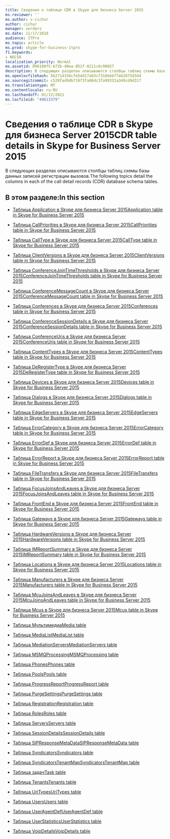 ```yaml
---
title: Сведения о таблице CDR в Skype для бизнеса Server 2015
ms.reviewer: ''
ms.author: v-cichur
author: cichur
manager: serdars
ms.date: 11/17/2018
audience: ITPro
ms.topic: article
ms.prod: skype-for-business-itpro
f1.keywords:
- NOCSH
localization_priority: Normal
ms.assetid: 896198f5-672b-48ea-852f-0211c0c90857
description: В следующих разделах описываются столбцы таблиц схемы базы данных записей регистрации вызовов.
ms.openlocfilehash: 5b271d336cfe5dd17a83cf318debf7eb2675d344
ms.sourcegitcommit: c528fad9db719f3fa96dc3fa99332a349cd9d317
ms.translationtype: MT
ms.contentlocale: ru-RU
ms.lasthandoff: 01/12/2021
ms.locfileid: "49813379"
---
```

# <a name="cdr-table-details-in-skype-for-business-server-2015"></a><span data-ttu-id="52ef3-103">Сведения о таблице CDR в Skype для бизнеса Server 2015</span><span class="sxs-lookup"><span data-stu-id="52ef3-103">CDR table details in Skype for Business Server 2015</span></span>
 
<span data-ttu-id="52ef3-104">В следующих разделах описываются столбцы таблиц схемы базы данных записей регистрации вызовов.</span><span class="sxs-lookup"><span data-stu-id="52ef3-104">The following topics detail the columns in each of the call detail records (CDR) database schema tables.</span></span>
  
## <a name="in-this-section"></a><span data-ttu-id="52ef3-105">В этом разделе:</span><span class="sxs-lookup"><span data-stu-id="52ef3-105">In this section</span></span>

- [<span data-ttu-id="52ef3-106">Таблица Application в Skype для бизнеса Server 2015</span><span class="sxs-lookup"><span data-stu-id="52ef3-106">Application table in Skype for Business Server 2015</span></span>](application.md)
    
- [<span data-ttu-id="52ef3-107">Таблица CallPriorities в Skype для бизнеса Server 2015</span><span class="sxs-lookup"><span data-stu-id="52ef3-107">CallPriorities table in Skype for Business Server 2015</span></span>](callpriorities.md)
    
- [<span data-ttu-id="52ef3-108">Таблица CallType в Skype для бизнеса Server 2015</span><span class="sxs-lookup"><span data-stu-id="52ef3-108">CallType table in Skype for Business Server 2015</span></span>](calltype.md)
    
- [<span data-ttu-id="52ef3-109">Таблица ClientVersions в Skype для бизнеса Server 2015</span><span class="sxs-lookup"><span data-stu-id="52ef3-109">ClientVersions table in Skype for Business Server 2015</span></span>](clientversions.md)
    
- [<span data-ttu-id="52ef3-110">Таблица ConferenceJoinTimeThresholds в Skype для бизнеса Server 2015</span><span class="sxs-lookup"><span data-stu-id="52ef3-110">ConferenceJoinTimeThresholds table in Skype for Business Server 2015</span></span>](conferencejointimethresholds.md)
    
- [<span data-ttu-id="52ef3-111">Таблица ConferenceMessageCount в Skype для бизнеса Server 2015</span><span class="sxs-lookup"><span data-stu-id="52ef3-111">ConferenceMessageCount table in Skype for Business Server 2015</span></span>](conferencemessagecount.md)
    
- [<span data-ttu-id="52ef3-112">Таблица Conferences в Skype для бизнеса Server 2015</span><span class="sxs-lookup"><span data-stu-id="52ef3-112">Conferences table in Skype for Business Server 2015</span></span>](conferences.md)
    
- [<span data-ttu-id="52ef3-113">Таблица ConferenceSessionDetails в Skype для бизнеса Server 2015</span><span class="sxs-lookup"><span data-stu-id="52ef3-113">ConferenceSessionDetails table in Skype for Business Server 2015</span></span>](conferencesessiondetails-0.md)
    
- [<span data-ttu-id="52ef3-114">Таблица ConferenceUris в Skype для бизнеса Server 2015</span><span class="sxs-lookup"><span data-stu-id="52ef3-114">ConferenceUris table in Skype for Business Server 2015</span></span>](conferenceuris.md)
    
- [<span data-ttu-id="52ef3-115">Таблица ContentTypes в Skype для бизнеса Server 2015</span><span class="sxs-lookup"><span data-stu-id="52ef3-115">ContentTypes table in Skype for Business Server 2015</span></span>](contenttypes.md)
    
- [<span data-ttu-id="52ef3-116">Таблица DeRegisterType в Skype для бизнеса Server 2015</span><span class="sxs-lookup"><span data-stu-id="52ef3-116">DeRegisterType table in Skype for Business Server 2015</span></span>](deregistertype.md)
    
- [<span data-ttu-id="52ef3-117">Таблица Devices в Skype для бизнеса Server 2015</span><span class="sxs-lookup"><span data-stu-id="52ef3-117">Devices table in Skype for Business Server 2015</span></span>](devices.md)
    
- [<span data-ttu-id="52ef3-118">Таблица Dialogs в Skype для бизнеса Server 2015</span><span class="sxs-lookup"><span data-stu-id="52ef3-118">Dialogs table in Skype for Business Server 2015</span></span>](dialogs.md)
    
- [<span data-ttu-id="52ef3-119">Таблица EdgeServers в Skype для бизнеса Server 2015</span><span class="sxs-lookup"><span data-stu-id="52ef3-119">EdgeServers table in Skype for Business Server 2015</span></span>](edgeservers.md)
    
- [<span data-ttu-id="52ef3-120">Таблица ErrorCategory в Skype для бизнеса Server 2015</span><span class="sxs-lookup"><span data-stu-id="52ef3-120">ErrorCategory table in Skype for Business Server 2015</span></span>](errorcategory.md)
    
- [<span data-ttu-id="52ef3-121">Таблица ErrorDef в Skype для бизнеса Server 2015</span><span class="sxs-lookup"><span data-stu-id="52ef3-121">ErrorDef table in Skype for Business Server 2015</span></span>](errordef.md)
    
- [<span data-ttu-id="52ef3-122">Таблица ErrorReport в Skype для бизнеса Server 2015</span><span class="sxs-lookup"><span data-stu-id="52ef3-122">ErrorReport table in Skype for Business Server 2015</span></span>](errorreport.md)
    
- [<span data-ttu-id="52ef3-123">Таблица FileTransfers в Skype для бизнеса Server 2015</span><span class="sxs-lookup"><span data-stu-id="52ef3-123">FileTransfers table in Skype for Business Server 2015</span></span>](filetransfers-0.md)
    
- [<span data-ttu-id="52ef3-124">Таблица FocusJoinsAndLeaves в Skype для бизнеса Server 2015</span><span class="sxs-lookup"><span data-stu-id="52ef3-124">FocusJoinsAndLeaves table in Skype for Business Server 2015</span></span>](focusjoinsandleaves.md)
    
- [<span data-ttu-id="52ef3-125">Таблица FrontEnd в Skype для бизнеса Server 2015</span><span class="sxs-lookup"><span data-stu-id="52ef3-125">FrontEnd table in Skype for Business Server 2015</span></span>](frontend.md)
    
- [<span data-ttu-id="52ef3-126">Таблица Gateways в Skype для бизнеса Server 2015</span><span class="sxs-lookup"><span data-stu-id="52ef3-126">Gateways table in Skype for Business Server 2015</span></span>](gateways.md)
    
- [<span data-ttu-id="52ef3-127">Таблица HardwareVersions в Skype для бизнеса Server 2015</span><span class="sxs-lookup"><span data-stu-id="52ef3-127">HardwareVersions table in Skype for Business Server 2015</span></span>](hardwareversions.md)
    
- [<span data-ttu-id="52ef3-128">Таблица IMReportSummary в Skype для бизнеса Server 2015</span><span class="sxs-lookup"><span data-stu-id="52ef3-128">IMReportSummary table in Skype for Business Server 2015</span></span>](imreportsummary.md)
    
- [<span data-ttu-id="52ef3-129">Таблица Locations в Skype для бизнеса Server 2015</span><span class="sxs-lookup"><span data-stu-id="52ef3-129">Locations table in Skype for Business Server 2015</span></span>](locations.md)
    
- [<span data-ttu-id="52ef3-130">Таблица Manufacturers в Skype для бизнеса Server 2015</span><span class="sxs-lookup"><span data-stu-id="52ef3-130">Manufacturers table in Skype for Business Server 2015</span></span>](manufacturers.md)
    
- [<span data-ttu-id="52ef3-131">Таблица McuJoinsAndLeaves в Skype для бизнеса Server 2015</span><span class="sxs-lookup"><span data-stu-id="52ef3-131">McuJoinsAndLeaves table in Skype for Business Server 2015</span></span>](mcujoinsandleaves.md)
    
- [<span data-ttu-id="52ef3-132">Таблица Mcus в Skype для бизнеса Server 2015</span><span class="sxs-lookup"><span data-stu-id="52ef3-132">Mcus table in Skype for Business Server 2015</span></span>](mcus.md)
    
- [<span data-ttu-id="52ef3-133">Таблица Мультимедиа</span><span class="sxs-lookup"><span data-stu-id="52ef3-133">Media table</span></span>](media.md)
    
- [<span data-ttu-id="52ef3-134">Таблица MediaList</span><span class="sxs-lookup"><span data-stu-id="52ef3-134">MediaList table</span></span>](medialist.md)
    
- [<span data-ttu-id="52ef3-135">Таблица MediationServers</span><span class="sxs-lookup"><span data-stu-id="52ef3-135">MediationServers table</span></span>](mediationservers.md)
    
- [<span data-ttu-id="52ef3-136">Таблица MSMQProcessing</span><span class="sxs-lookup"><span data-stu-id="52ef3-136">MSMQProcessing table</span></span>](msmqprocessing.md)
    
- [<span data-ttu-id="52ef3-137">Таблица Phones</span><span class="sxs-lookup"><span data-stu-id="52ef3-137">Phones table</span></span>](phones.md)
    
- [<span data-ttu-id="52ef3-138">Таблица Pools</span><span class="sxs-lookup"><span data-stu-id="52ef3-138">Pools table</span></span>](pools.md)
    
- [<span data-ttu-id="52ef3-139">Таблица ProgressReport</span><span class="sxs-lookup"><span data-stu-id="52ef3-139">ProgressReport table</span></span>](progressreport.md)
    
- [<span data-ttu-id="52ef3-140">Таблица PurgeSettings</span><span class="sxs-lookup"><span data-stu-id="52ef3-140">PurgeSettings table</span></span>](purgesettings.md)
    
- [<span data-ttu-id="52ef3-141">Таблица Registration</span><span class="sxs-lookup"><span data-stu-id="52ef3-141">Registration table</span></span>](registration.md)
    
- [<span data-ttu-id="52ef3-142">Таблица Roles</span><span class="sxs-lookup"><span data-stu-id="52ef3-142">Roles table</span></span>](roles.md)
    
- [<span data-ttu-id="52ef3-143">Таблица Servers</span><span class="sxs-lookup"><span data-stu-id="52ef3-143">Servers table</span></span>](servers.md)
    
- [<span data-ttu-id="52ef3-144">Таблица SessionDetails</span><span class="sxs-lookup"><span data-stu-id="52ef3-144">SessionDetails table</span></span>](sessiondetails.md)
    
- [<span data-ttu-id="52ef3-145">Таблица SIPResponseMetaData</span><span class="sxs-lookup"><span data-stu-id="52ef3-145">SIPResponseMetaData table</span></span>](sipresponsemetadata.md)
    
- [<span data-ttu-id="52ef3-146">Таблица Syndicators</span><span class="sxs-lookup"><span data-stu-id="52ef3-146">Syndicators table</span></span>](syndicators.md)
    
- [<span data-ttu-id="52ef3-147">Таблица SyndicatorsTenantMap</span><span class="sxs-lookup"><span data-stu-id="52ef3-147">SyndicatorsTenantMap table</span></span>](syndicatorstenantmap.md)
    
- [<span data-ttu-id="52ef3-148">Таблица задач</span><span class="sxs-lookup"><span data-stu-id="52ef3-148">Task table</span></span>](task.md)
    
- [<span data-ttu-id="52ef3-149">Таблица Tenants</span><span class="sxs-lookup"><span data-stu-id="52ef3-149">Tenants table</span></span>](tenants.md)
    
- [<span data-ttu-id="52ef3-150">Таблица UriTypes</span><span class="sxs-lookup"><span data-stu-id="52ef3-150">UriTypes table</span></span>](uritypes.md)
    
- [<span data-ttu-id="52ef3-151">Таблица Users</span><span class="sxs-lookup"><span data-stu-id="52ef3-151">Users table</span></span>](users.md)
    
- [<span data-ttu-id="52ef3-152">Таблица UserAgentDef</span><span class="sxs-lookup"><span data-stu-id="52ef3-152">UserAgentDef table</span></span>](useragentdef.md)
    
- [<span data-ttu-id="52ef3-153">Таблица UserStatistics</span><span class="sxs-lookup"><span data-stu-id="52ef3-153">UserStatistics table</span></span>](userstatistics.md)
    
- [<span data-ttu-id="52ef3-154">Таблица VoipDetails</span><span class="sxs-lookup"><span data-stu-id="52ef3-154">VoipDetails table</span></span>](voipdetails-0.md)
    

